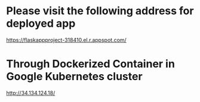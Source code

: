 # Please visit the following address for deployed app
https://flaskappproject-318410.el.r.appspot.com/

# Through Dockerized Container in Google Kubernetes cluster
http://34.134.124.18/
